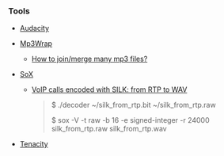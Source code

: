 ### Tools

- [Audacity](https://github.com/audacity/audacity)

- [Mp3Wrap](https://sourceforge.net/projects/mp3wrap/)

  - [How to join/merge many mp3 files?](https://superuser.com/questions/314239/how-to-join-merge-many-mp3-files)

- [SoX](http://sox.sourceforge.net/)

  - [VoIP calls encoded with SILK: from RTP to WAV](https://www.giacomovacca.com/2013/06/voip-calls-encoded-with-silk-from-rtp.html)

    > $ ./decoder ~/silk_from_rtp.bit ~/silk_from_rtp.raw
    >
    > $ sox -V -t raw -b 16 -e signed-integer -r 24000 silk_from_rtp.raw silk_from_rtp.wav

- [Tenacity](https://github.com/tenacityteam/tenacity)

